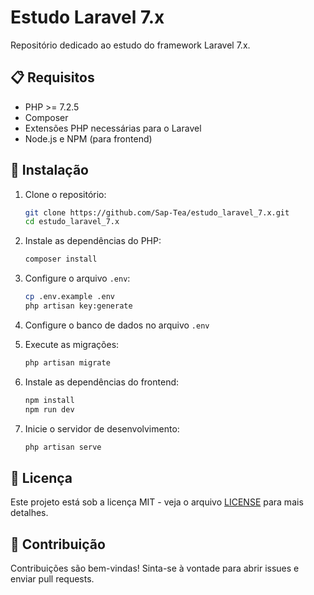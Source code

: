 # Estudo Laravel 7.x

Repositório dedicado ao estudo do framework Laravel 7.x.

## 📋 Requisitos

- PHP >= 7.2.5
- Composer
- Extensões PHP necessárias para o Laravel
- Node.js e NPM (para frontend)

## 🚀 Instalação

1. Clone o repositório:
   ```bash
   git clone https://github.com/Sap-Tea/estudo_laravel_7.x.git
   cd estudo_laravel_7.x
   ```

2. Instale as dependências do PHP:
   ```bash
   composer install
   ```

3. Configure o arquivo `.env`:
   ```bash
   cp .env.example .env
   php artisan key:generate
   ```

4. Configure o banco de dados no arquivo `.env`

5. Execute as migrações:
   ```bash
   php artisan migrate
   ```

6. Instale as dependências do frontend:
   ```bash
   npm install
   npm run dev
   ```

7. Inicie o servidor de desenvolvimento:
   ```bash
   php artisan serve
   ```

## 📝 Licença

Este projeto está sob a licença MIT - veja o arquivo [LICENSE](LICENSE) para mais detalhes.

## 🤝 Contribuição

Contribuições são bem-vindas! Sinta-se à vontade para abrir issues e enviar pull requests.
